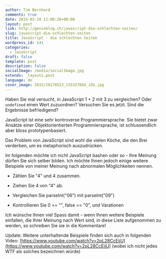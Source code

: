 ```yaml
---
author: Tim Bernhard
comments: true
date: 2015-03-18 11:00:20+00:00
layout: post
link: http://genieblog.ch/javascript-die-schlechten-seiten/
slug: javascript-die-schlechten-seiten
title: JavaScript - die schlechten Seiten
wordpress_id: 141
categories:
  - JavaScript
draft: false
template: post
description: false
socialImage: /media/socialImage.jpg
extends: _layouts.post
language: de
cover_image: 2015/20170523_135327664_iOS.jpg
---
```


Haben Sie mal versucht, in JavaScript 1 + 2 mit 3 zu vergleichen? Oder `undefined` einen Wert zuzuordnen?
Versuchen Sie es jetzt. Sind die Ergebnisse befriedigend?

JavaScript ist eine sehr kontroverse Programmiersprache. Sie bietet zwar Ansätze einer Objektorientierten Programmiersprache, ist schlussendlich aber bloss prototypenbasiert.

Das Problem von JavaScript sind wohl die vielen Köche, die den Brei verderben, um es metaphorisch auszudrücken.

Im folgenden möchte ich nicht JavaScript bashen oder so - Ihre Meinung dürfen Sie sich selber bilden. Ich möchte Ihnen jedoch einige weitere Beispiele von meiner Meinung nach abnormalen Möglichkeiten nennen.





  * Zählen Sie "4" und 4 zusammen.


  * Ziehen Sie 4 von "4" ab.


  * Vergleichen Sie parseInt("06") mit parseInt("09")


  * Kontrollieren Sie 0 == "", false == "0", und Varationen


Ich wünsche Ihnen viel Spass damit - wenn Ihnen weitere Beispiele einfallen, die Ihrer Meinung nach Wert sind, in diese Liste aufgenommen zu werden, so schreiben Sie sie in die Kommentare!

Update:
Weitere unterhaltende Beispiele finden sich auch in folgenden Video: [https://www.youtube.com/watch?v=2pL28CcEijU](https://www.youtube.com/watch?v=2pL28CcEijU) (wobei ich nicht jedes WTF als solches bezeichnen würde)

